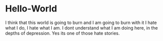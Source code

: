 # Hello-World
I think that this world is going to burn and I am going to burn with it 
I hate what I do, I hate what I am. I dont understand what I am doing here, in the depths of depression. Yes its one of those hate stories.
